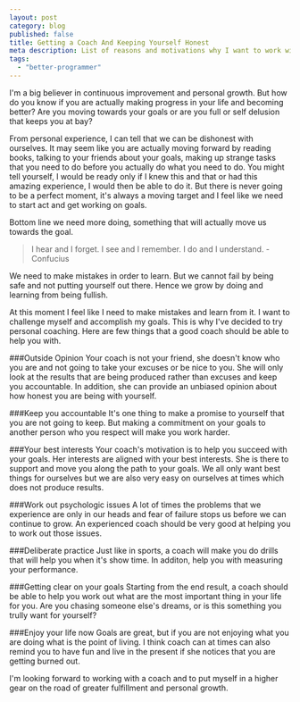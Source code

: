 ```yaml
---
layout: post
category: blog
published: false
title: Getting a Coach And Keeping Yourself Honest
meta description: List of reasons and motivations why I want to work with personal development coach.
tags: 
  - "better-programmer"
---
```


I'm a big believer in continuous improvement and personal growth. But how do you know if you are actually making progress in your life and becoming better? Are you moving towards your goals or are you full or self delusion that keeps you at bay? 

From personal experience, I can tell that we can be dishonest with ourselves. It may seem like you are actually moving forward by reading books, talking to your friends about your goals, making up strange tasks that you need to do before you actually do what you need to do. You might tell yourself, I would be ready only if I knew this and that or had this amazing experience, I would then be able to do it. But there is never going to be a perfect moment, it's always a moving target and I feel like we need to start act and get working on goals. 

Bottom line we need more doing, something that will actually move us towards the goal. 
> I hear and I forget. I see and I remember. I do and I understand. - Confucius

We need to make mistakes in order to learn. But we cannot fail by being safe and not putting yourself out there. Hence we grow by doing and learning from being fullish.

At this moment I feel like I need to make mistakes and learn from it. I want to challenge myself and accomplish my goals. This is why I've decided to try personal coaching. Here are few things that a good coach should be able to help you with. 

###Outside Opinion
Your coach is not your friend, she doesn't know who you are and not going to take your excuses or be nice to you. She will only look at the results that are being produced rather than excuses and keep you accountable. In addition, she can provide an unbiased opinion about how honest you are being with yourself. 

###Keep you accountable
It's one thing to make a promise to yourself that you are not going to keep. But making a commitment on your goals to another person who you respect will make you work harder.

###Your best interests
Your coach's motivation is to help you succeed with your goals. Her interests are aligned with your best interests. She is there to support and move you along the path to your goals. We all only want best things for ourselves but we are also very easy on ourselves at times which does not produce results. 

###Work out psychologic issues
A lot of times the problems that we experience are only in our heads and fear of failure stops us before we can continue to grow. An experienced coach should be very good at helping you to work out those issues.

###Deliberate practice
Just like in sports, a coach will make you do drills that will help you when it's show time. In additon, help you with measuring your performance.

###Getting clear on your goals
Starting from the end result, a coach should be able to help you work out what are the most important thing in your life for you. Are you chasing someone else's dreams, or is this something you trully want for yourself?

###Enjoy your life now
Goals are great, but if you are not enjoying what you are doing what is the point of living. I think coach can at times can also remind you to have fun and live in the present if she notices that you are getting burned out.  

I'm looking forward to working with a coach and to put myself in a higher gear on the road of greater fulfillment and personal growth. 

